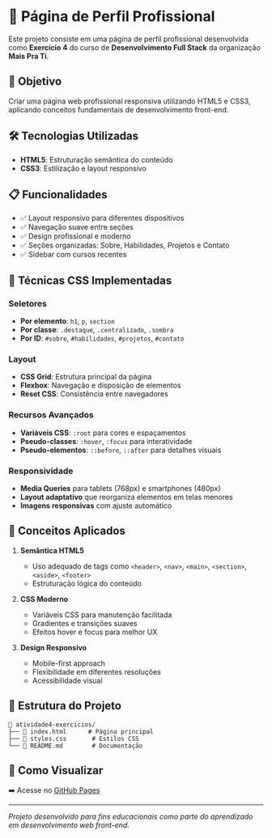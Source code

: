 # 📄 Página de Perfil Profissional

Este projeto consiste em uma página de perfil profissional desenvolvida como **Exercício 4** do curso de **Desenvolvimento Full Stack** da organização **Mais Pra Ti**.

## 🎯 Objetivo

Criar uma página web profissional responsiva utilizando HTML5 e CSS3, aplicando conceitos fundamentais de desenvolvimento front-end.

## 🛠️ Tecnologias Utilizadas

- **HTML5**: Estruturação semântica do conteúdo
- **CSS3**: Estilização e layout responsivo

## 📋 Funcionalidades

- ✅ Layout responsivo para diferentes dispositivos
- ✅ Navegação suave entre seções
- ✅ Design profissional e moderno
- ✅ Seções organizadas: Sobre, Habilidades, Projetos e Contato
- ✅ Sidebar com cursos recentes

## 🎨 Técnicas CSS Implementadas

### **Seletores**
- **Por elemento**: `h1`, `p`, `section`
- **Por classe**: `.destaque`, `.centralizado`, `.sombra`
- **Por ID**: `#sobre`, `#habilidades`, `#projetos`, `#contato`

### **Layout**
- **CSS Grid**: Estrutura principal da página
- **Flexbox**: Navegação e disposição de elementos
- **Reset CSS**: Consistência entre navegadores

### **Recursos Avançados**
- **Variáveis CSS**: `:root` para cores e espaçamentos
- **Pseudo-classes**: `:hover`, `:focus` para interatividade
- **Pseudo-elementos**: `::before`, `::after` para detalhes visuais

### **Responsividade**
- **Media Queries** para tablets (768px) e smartphones (480px)
- **Layout adaptativo** que reorganiza elementos em telas menores
- **Imagens responsivas** com ajuste automático

## 🎯 Conceitos Aplicados

1. **Semântica HTML5**
   - Uso adequado de tags como `<header>`, `<nav>`, `<main>`, `<section>`, `<aside>`, `<footer>`
   - Estruturação lógica do conteúdo

2. **CSS Moderno**
   - Variáveis CSS para manutenção facilitada
   - Gradientes e transições suaves
   - Efeitos hover e focus para melhor UX

3. **Design Responsivo**
   - Mobile-first approach
   - Flexibilidade em diferentes resoluções
   - Acessibilidade visual

## 📂 Estrutura do Projeto

```
📁 atividade4-exercicios/
├── 📄 index.html      # Página principal
├── 🎨 styles.css       # Estilos CSS
└── 📖 README.md        # Documentação
```

## 🚀 Como Visualizar

   ➡️ Acesse no [GitHub Pages](https://gonzaga95.github.io/web-atividade4-maisprati/)

---

*Projeto desenvolvido para fins educacionais como parte do aprendizado em desenvolvimento web front-end.*
